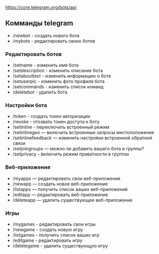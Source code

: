 
https://core.telegram.org/bots/api

## Комманды telegram

* /newbot - создать нового бота
* /mybots - редактировать своих ботов


### Редактировать ботов
* /setname - изменить имя бота
* /setdescription - изменить описание бота
* /setabouttext - изменить информацию о боте
* /setuserpic - изменить фото профиля бота
* /setcommands - изменить список команд
* /deletebot - удалить бота


### Настройки бота
* /token - создать токен авторизации
* /revoke - отозвать токен доступа к боту
* /setinline - переключить встроенный режим
* /setinlinegeo — включить встроенные запросы местоположения
* /setinlinefeedback — изменить настройки встроенной обратной связи
* /setjoingroups — можно ли добавить вашего бота в группы?
* /setprivacy - включить режим приватности в группах


### Веб-приложения
* /myapps — редактировать свои веб-приложения
* /newapp — создать новое веб-приложение
* /listapps — получить список ваших веб-приложений
* /editapp — редактировать веб-приложение
* /deleteapp — удалить существующее веб-приложение


### Игры
* /mygames - редактировать свои игры
* /newgame - создать новую игру
* /listgames - получить список ваших игр
* /editgame - редактировать игру
* /deletegame - удалить существующую игру
